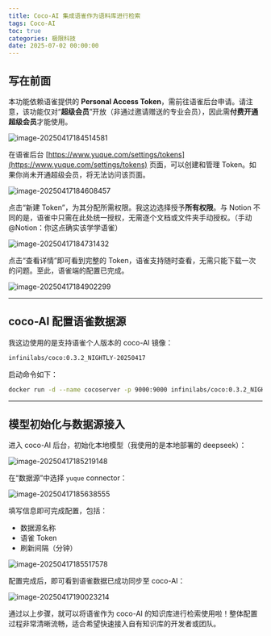 ```yaml
---
title: Coco-AI 集成语雀作为语料库进行检索
tags: Coco-AI
toc: true
categories: 极限科技
date: 2025-07-02 00:00:00
---
```


## 写在前面

本功能依赖语雀提供的 **Personal Access Token**，需前往语雀后台申请。请注意，该功能仅对“**超级会员**”开放（非通过邀请赠送的专业会员），因此需**付费开通超级会员**才能使用。

![image-20250417184514581](https://i-blog.csdnimg.cn/img_convert/9dcff39428dc237b4d64d335581c639a.png)

在语雀后台 [https://www.yuque.com/settings/tokens](https://www.yuque.com/settings/tokens) 页面，可以创建和管理 Token。如果你尚未开通超级会员，将无法访问该页面。

![image-20250417184608457](https://i-blog.csdnimg.cn/img_convert/bea31fcf969164e84ee2fe3f2d6369c8.png)

点击“新建 Token”，为其分配所需权限。我这边选择授予**所有权限**。与 Notion 不同的是，语雀中只需在此处统一授权，无需逐个文档或文件夹手动授权。（手动@Notion：你这点确实该学学语雀）

![image-20250417184731432](https://i-blog.csdnimg.cn/img_convert/ead66d3f26afbbef7c38090cc9fce07b.png)

点击“查看详情”即可看到完整的 Token，语雀支持随时查看，无需只能下载一次的问题。至此，语雀端的配置已完成。

![image-20250417184902299](https://i-blog.csdnimg.cn/img_convert/28763955430221a3ee7fddbd99907d66.png)

---

## coco-AI 配置语雀数据源

我这边使用的是支持语雀个人版本的 coco-AI 镜像：

```bash
infinilabs/coco:0.3.2_NIGHTLY-20250417
```

启动命令如下：

```bash
docker run -d --name cocoserver -p 9000:9000 infinilabs/coco:0.3.2_NIGHTLY-20250417
```

---

## 模型初始化与数据源接入

进入 coco-AI 后台，初始化本地模型（我使用的是本地部署的 deepseek）：

![image-20250417185219148](https://i-blog.csdnimg.cn/img_convert/bed53148f58ebe5a948886ef9cf2bd1b.png)

在“数据源”中选择 `yuque` connector：

![image-20250417185638555](https://i-blog.csdnimg.cn/img_convert/da27a1cab554f102fe25699a26415715.png)

填写信息即可完成配置，包括：

- 数据源名称
- 语雀 Token
- 刷新间隔（分钟）

![image-20250417185517578](https://i-blog.csdnimg.cn/img_convert/81c1fdbbdf5b0ea15c8a353f32474069.png)

配置完成后，即可看到语雀数据已成功同步至 coco-AI：

![image-20250417190023214](https://i-blog.csdnimg.cn/img_convert/1addbd79d3b08ee1bb9651da6d1849bd.png)

通过以上步骤，就可以将语雀作为 coco-AI 的知识库进行检索使用啦！整体配置过程非常清晰流畅，适合希望快速接入自有知识库的开发者或团队。
